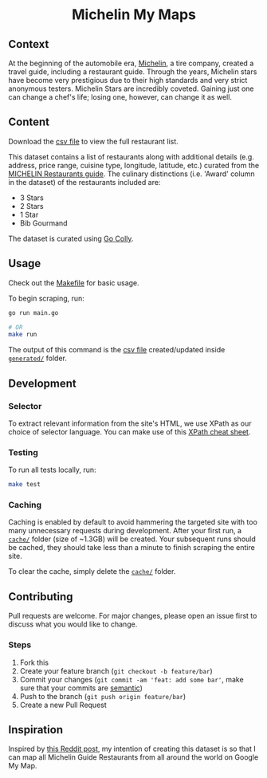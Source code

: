 <h1 align="center"><strong>Michelin My Maps</strong></h1>

## Context

At the beginning of the automobile era, [Michelin](https://www.michelin.com/), a tire company, created a travel guide, including a restaurant guide. Through the years, Michelin stars have become very prestigious due to their high standards and very strict anonymous testers. Michelin Stars are incredibly coveted. Gaining just one can change a chef's life; losing one, however, can change it as well.

## Content

Download the [csv file](./generated/michelin_my_maps.csv) to view the full restaurant list.

This dataset contains a list of restaurants along with additional details (e.g. address, price range, cuisine type, longitude, latitude, etc.) curated from the [MICHELIN Restaurants guide](https://guide.michelin.com/en/restaurants). The culinary distinctions (i.e. 'Award' column in the dataset) of the restaurants included are:

-   3 Stars
-   2 Stars
-   1 Star
-   Bib Gourmand

The dataset is curated using [Go Colly](https://github.com/gocolly/colly).

## Usage

Check out the [Makefile](./Makefile) for basic usage.

To begin scraping, run:

```sh
go run main.go

# OR
make run
```

The output of this command is the [csv file](./generated/michelin_my_maps.csv) created/updated inside [`generated/`](./generated/) folder.

## Development

### Selector

To extract relevant information from the site's HTML, we use XPath as our choice of selector language. You can make use of this [XPath cheat sheet](https://devhints.io/xpath).

### Testing

To run all tests locally, run:

```sh
make test
```

### Caching

Caching is enabled by default to avoid hammering the targeted site with too many unnecessary requests during development. After your first run, a [`cache/`](./cache/) folder (size of ~1.3GB) will be created. Your subsequent runs should be cached, they should take less than a minute to finish scraping the entire site.

To clear the cache, simply delete the [`cache/`](./cache/) folder.

## Contributing

Pull requests are welcome. For major changes, please open an issue first to discuss what you would like to change.

### Steps

1. Fork this
2. Create your feature branch (`git checkout -b feature/bar`)
3. Commit your changes (`git commit -am 'feat: add some bar'`, make sure that your commits are [semantic](https://www.conventionalcommits.org/en/v1.0.0/#summary))
4. Push to the branch (`git push origin feature/bar`)
5. Create a new Pull Request

## Inspiration

Inspired by [this Reddit post](https://www.reddit.com/r/singapore/comments/pqnjd2/singapore_michelin_guide_2021_map/), my intention of creating this dataset is so that I can map all Michelin Guide Restaurants from all around the world on Google My Map.
